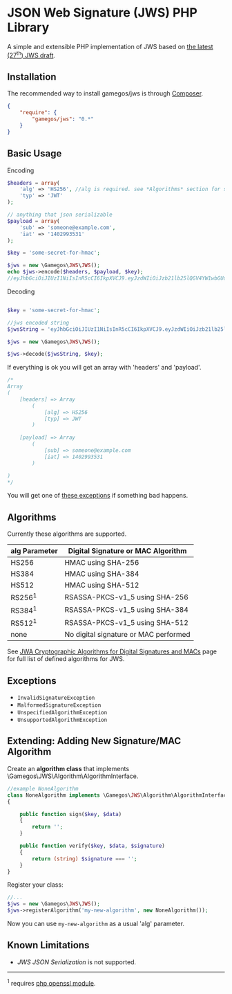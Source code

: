 JSON Web Signature (JWS) PHP Library
====================================

A simple and extensible PHP implementation of JWS based on [the latest (27<sup>th</sup>) JWS draft](http://tools.ietf.org/html/draft-ietf-jose-json-web-signature-27).


## Installation


The recommended way to install gamegos/jws is through [Composer](http://getcomposer.org).

```JSON
{
    "require": {
        "gamegos/jws": "0.*"
    }
}
```


## Basic Usage

Encoding

```php
$headers = array(
    'alg' => 'HS256', //alg is required. see *Algorithms* section for supported algorithms
    'typ' => 'JWT'
);

// anything that json serializable
$payload = array(
    'sub' => 'someone@example.com',
    'iat' => '1402993531'
);

$key = 'some-secret-for-hmac';

$jws = new \Gamegos\JWS\JWS();
echo $jws->encode($headers, $payload, $key);
//eyJhbGciOiJIUzI1NiIsInR5cCI6IkpXVCJ9.eyJzdWIiOiJzb21lb25lQGV4YW1wbGUuY29tIiwiaWF0IjoiMTQwMjk5MzUzMSJ9.0lgcQRnj_Jour8MLdIc71hPjjLVcQAOtagKVD9soaqU

```


Decoding

```php

$key = 'some-secret-for-hmac';

//jws encoded string
$jwsString = 'eyJhbGciOiJIUzI1NiIsInR5cCI6IkpXVCJ9.eyJzdWIiOiJzb21lb25lQGV4YW1wbGUuY29tIiwiaWF0IjoiMTQwMjk5MzUzMSJ9.0lgcQRnj_Jour8MLdIc71hPjjLVcQAOtagKVD9soaqU';

$jws = new \Gamegos\JWS\JWS();

$jws->decode($jwsString, $key);
```

If everything is ok you will get an array with 'headers' and 'payload'. 

```php
/*
Array
(
    [headers] => Array
        (
            [alg] => HS256
            [typ] => JWT
        )

    [payload] => Array
        (
            [sub] => someone@example.com
            [iat] => 1402993531
        )

)
*/
```

You will get one of [these exceptions](#exceptions) if something bad happens.  




## Algorithms

Currently these algorithms are supported.

| alg Parameter    | Digital Signature or MAC Algorithm    |
|------------------|---------------------------------------|
| HS256            | HMAC using SHA-256                    |
| HS384            | HMAC using SHA-384                    |
| HS512            | HMAC using SHA-512                    |
| RS256<sup>1</sup>| RSASSA-PKCS-v1_5 using SHA-256        |
| RS384<sup>1</sup>| RSASSA-PKCS-v1_5 using SHA-384        |
| RS512<sup>1</sup>| RSASSA-PKCS-v1_5 using SHA-512        |
| none             | No digital signature or MAC performed |


See [JWA Cryptographic Algorithms for Digital Signatures and MACs](http://tools.ietf.org/html/draft-ietf-jose-json-web-algorithms-27#section-3) page for full list of defined algorithms for JWS.


## Exceptions

- ```InvalidSignatureException```
- ```MalformedSignatureException```
- ```UnspecifiedAlgorithmException```
- ```UnsupportedAlgorithmException```



## Extending: Adding New Signature/MAC Algorithm

Create an **algorithm class** that implements \Gamegos\JWS\Algorithm\AlgorithmInterface.

```php
//example NoneAlgorithm
class NoneAlgorithm implements \Gamegos\JWS\Algorithm\AlgorithmInterface
{

    public function sign($key, $data)
    {
        return '';
    }

    public function verify($key, $data, $signature)
    {
        return (string) $signature === '';
    }
}

```


Register your class:

```php
//...
$jws = new \Gamegos\JWS\JWS();
$jws->registerAlgorithm('my-new-algorithm', new NoneAlgorithm());
```

Now you can use ```my-new-algorithm``` as a usual 'alg' parameter.


## Known Limitations

- *JWS JSON Serialization* is not supported.

---------------------

<sup>1</sup> requires [php openssl module](http://www.php.net/manual/en/book.openssl.php).
